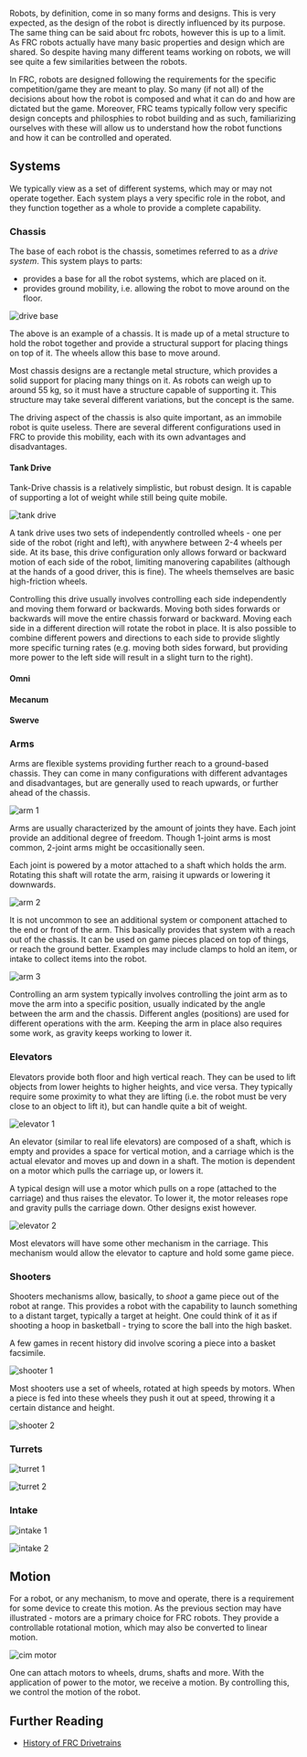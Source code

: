 Robots, by definition, come in so many forms and designs. This is very expected, as the design of the robot is directly influenced by its purpose. 
The same thing can be said about frc robots, however this is up to a limit. As FRC robots actually have many basic properties and design which are shared. So despite having many different teams working on robots, we will see quite a few similarities between the robots.

In FRC, robots are designed following the requirements for the specific competition/game they are meant to play. So many (if not all) of the decisions about how the robot is composed and what it can do and how are dictated but the game. 
Moreover, FRC teams typically follow very specific design concepts and philosphies to robot building and as such, familiarizing ourselves with these will allow us to understand how the robot functions and how it can be controlled and operated.

## Systems

We typically view as a set of different systems, which may or may not operate together. Each system plays a very specific role in the robot, and they function together as a whole to provide a complete capability. 

### Chassis

The base of each robot is the chassis, sometimes referred to as a _drive system_. This system plays to parts:
- provides a base for all the robot systems, which are placed on it.
- provides ground mobility, i.e. allowing the robot to move around on the floor.

![drive base](https://github.com/user-attachments/assets/19fcfab1-a8ae-48b0-b408-85af5e451837)

The above is an example of a chassis. It is made up of a metal structure to hold the robot together and provide a structural support for placing things on top of it. The wheels allow this base to move around.

Most chassis designs are a rectangle metal structure, which provides a solid support for placing many things on it. As robots can weigh up to around 55 kg, so it must have a structure capable of supporting it. 
This structure may take several different variations, but the concept is the same.

The driving aspect of the chassis is also quite important, as an immobile robot is quite useless. There are several different configurations used in FRC to provide this mobility, each with its own advantages and disadvantages.

#### Tank Drive

Tank-Drive chassis is a relatively simplistic, but robust design. It is capable of supporting a lot of weight while still being quite mobile. 

![tank drive](https://github.com/user-attachments/assets/954c05b8-1414-4a50-8fbf-0f19fae5242f)

A tank drive uses two sets of independently controlled wheels - one per side of the robot (right and left), with anywhere between 2-4 wheels per side. At its base, this drive configuration only allows forward or backward motion of each side of the robot,
limiting manovering capabilites (although at the hands of a good driver, this is fine). The wheels themselves are basic high-friction wheels.

Controlling this drive usually involves controlling each side independently and moving them forward or backwards. Moving both sides forwards or backwards will move the entire chassis forward or backward. Moving each side in a different direction will rotate the robot
in place. It is also possible to combine different powers and directions to each side to provide slightly more specific turning rates (e.g. moving both sides forward, but providing more power to the left side will result in a slight turn to the right).

#### Omni

#### Mecanum

#### Swerve 

### Arms

Arms are flexible systems providing further reach to a ground-based chassis. They can come in many configurations with different advantages and disadvantages, but are generally used to reach upwards, or further ahead of the chassis. 

![arm 1](https://github.com/user-attachments/assets/0515d52a-cf6b-4b72-9c9a-098e6b47165e)

Arms are usually characterized by the amount of joints they have. Each joint provide an additional degree of freedom. Though 1-joint arms is most common, 2-joint arms might be occasitionally seen.

Each joint is powered by a motor attached to a shaft which holds the arm. Rotating this shaft will rotate the arm, raising it upwards or lowering it downwards.

![arm 2](https://github.com/user-attachments/assets/8427f938-1037-45ee-9cc5-a0f175ad61a4)

It is not uncommon to see an additional system or component attached to the end or front of the arm. This basically provides that system with a reach out of the chassis. It can be used on game pieces placed on top of things, or reach the ground better. Examples may include clamps to hold an item, or intake to collect items into the robot.

![arm 3](https://github.com/user-attachments/assets/3b700cf7-59bf-437c-85a0-17d69a28fe81)

Controlling an arm system typically involves controlling the joint arm as to move the arm into a specific position, usually indicated by the angle between the arm and the chassis. Different angles (positions) are used for different operations with the arm. Keeping the arm in place also requires some work, as gravity keeps working to lower it. 

### Elevators

Elevators provide both floor and high vertical reach. They can be used to lift objects from lower heights to higher heights, and vice versa. They typically require some proximity to what they are lifting (i.e. the robot must be very close to an object to lift it), but can handle quite a bit of weight.

![elevator 1](https://github.com/user-attachments/assets/cf7c34bc-2f83-4b96-82fe-2c0d23ad982b)

An elevator (similar to real life elevators) are composed of a shaft, which is empty and provides a space for vertical motion, and a carriage which is the actual elevator and moves up and down in a shaft. The motion is dependent on a motor which pulls the carriage up, or lowers it.

A typical design will use a motor which pulls on a rope (attached to the carriage) and thus raises the elevator. To lower it, the motor releases rope and gravity pulls the carriage down. Other designs exist however.

![elevator 2](https://github.com/user-attachments/assets/1cd5a110-4674-4cf7-8073-73d5f3a95ff7)

Most elevators will have some other mechanism in the carriage. This mechanism would allow the elevator to capture and hold some game piece.

### Shooters

Shooters mechanisms allow, basically, to _shoot_ a game piece out of the robot at range. This provides a robot with the capability to launch something to a distant target, typically a target at height. One could think of it as if shooting a hoop in basketball - trying to score the ball into the high basket. 

A few games in recent history did involve scoring a piece into a basket facsimile.

![shooter 1](https://github.com/user-attachments/assets/e8039838-d90d-43bf-9456-ffabf8c184ce)

Most shooters use a set of wheels, rotated at high speeds by motors. When a piece is fed into these wheels they push it out at speed, throwing it a certain distance and height.

![shooter 2](https://github.com/user-attachments/assets/0d77941e-b2bd-4655-8639-061ab3d120ed)

### Turrets

![turret 1](https://github.com/user-attachments/assets/1e71f49d-32ae-4009-a4f1-b1cafff0ea44)

![turret 2](https://github.com/user-attachments/assets/334e9a9c-8a11-4345-b050-91200e5b7dd9)


### Intake

![intake 1](https://github.com/user-attachments/assets/16053c25-ee95-41c7-96e9-582452ff88eb)

![intake 2](https://github.com/user-attachments/assets/5d3052af-024d-4b19-9b5e-1df53c487558)

## Motion 

For a robot, or any mechanism, to move and operate, there is a requirement for some device to create this motion. As the previous section may have illustrated - motors are a primary choice for FRC robots. They provide a controllable rotational motion, which may also be converted to linear motion. 

![cim motor](https://github.com/user-attachments/assets/16957807-3851-4153-a507-81379536ef44)


One can attach motors to wheels, drums, shafts and more. With the application of power to the motor, we receive a motion. By controlling this, we control the motion of the robot.

## Further Reading

- [ History of FRC Drivetrains](https://www.youtube.com/watch?v=hDBuCylYlek)
